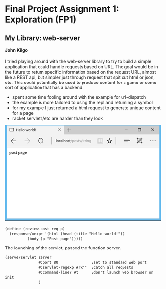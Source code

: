 # Final Project Assignment 1: Exploration (FP1)

## My Library: web-server
#### John Kilgo

I tried playing around with the web-server library to try to build a simple application that could handle requests based on URL. The goal would be in the future to return specific information based on the request URL, almost like a REST api, but simpler just through request that spit out html or json, etc. This could potentially be used to produce content for a game or some sort of application that has a backend.

* spent some time fooling around with the example for url-dispatch
* the example is more tailored to using the repl and returning a symbol
* for my example I just returned a html request to generate unique content for a page
* racket servlets/etc are harder than they look

![Example Request](https://raw.githubusercontent.com/john-kilgo/FP1/master/example.png)

```
(define (review-post req p)
  (response/xexpr '(html (head (title "Hello world!"))
          (body (p "Post page")))))
```

The launching of the servlet, passed the function server.

```
(serve/servlet server
               #:port 80               ;set to standard web port
               #:servlet-regexp #rx""  ;catch all requests
               #:command-line? #t      ;don't launch web browser on init
               )
```
